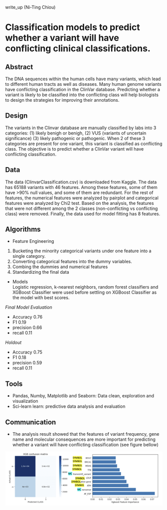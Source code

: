 write_up (Ni-Ting Chiou)

# Classification models to predict whether a variant will have conflicting clinical classifications.

## Abstract

The DNA sequences within the human cells have many variants, which lead to different human tracts as well as diseases. Many human genome variants have conflicting classification in the ClinVar database. Predicting whether a variant is likely to be classified into the conflicting class will help biologists to design the strategies for improving their annotations.

## Design

The variants in the Clinvar database are manually classified by labs into 3 categories: (1) likely benigh or benigh, (2) VUS (variants of uncertain significance) (3) likely pathogenic or pathogenic. When 2 of these 3 categories are present for one variant, this variant is classified as conflicting class.  The objective is to predict whether a ClinVar variant will have conflicting classification.

## Data

The data (ClinvarClassification.csv) is downloaded from Kaggle. The data has 65188 variants with 46 features. Among these features, some of them have >90% null values, and some of them are redundant. For the rest of features, the numerical features were analyzed by pairplot and categorical features were analyzed by Chi2 test. Based on the analysis, the features that were not different among the 2 classes (non-conflicting vs conflicting class) were removed. Finally, the data used for model fitting has 8 features.  

## Algorithms

* Feature Engineering
1.  Bucketing the minority categorical variants under one feature into a single category.
2.	Converting categorical features into the dummy variables.
3.	Combing the dummies and numerical features 
4.	Standardizing the final data

* Models <br>
Logistic regression, k-nearest neighbors, random forest classifiers and XGBoost Classifier were used before settling on XGBoost Classifier as the model with best scores.

*Final Model Evaluation* <br>
* Accuracy 0.76
* F1 0.19
* precision 0.66
* recall 0.11

*Holdout* <br>
* Accuracy 0.75
* F1 0.18
* precision 0.59
* recall 0.11

## Tools
*	Pandas, Numby, Matplotlib and Seaborn: Data clean, exploration and visualization
*	Sci-learn learn: predictive data analysis and evaluation


## Communication
* The analysis result showed that the features of variant frequency, gene name and molecular consequences are more important for predicting whether a variant will have conflicting classification (see figure bellow)

![alt text](https://github.com/chiouNT/Classification/blob/main/Images/importance.png)

